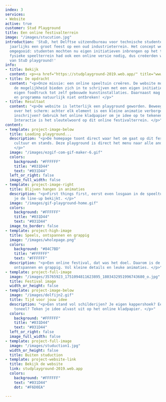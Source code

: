 ```yaml
---
index: 3
services:
- Website
active: true
customer: Stud Playground
title: Een online festivalterrein
image: "/images/stucution.jpg"
introduction: 'StuD, het Delftse uitzendbureau voor technische studenten, organiseert
  jaarlijks een groot feest op een oud industrieterrein. Het concept werd onlangs
  omgegooid: studenten mochten nu eigen initiatieven inbrengen op het terrein. Dit
  fysieke speelterrein had ook een online versie nodig, dus creëerden wij de website
  van StuD playground!'
info:
- title: Bekijk
  content: <p><a href="https://studplayground-2019.web.app/" title="www.studplayground.nl">studplayground-2019.web.app</a></p>
- title: De opdracht
  content: "<p>Onze missie: een online speeltuin creëren. De website moet studenten
    de mogelijkheid bieden zich in te schrijven met een eigen initiatief - van een
    eigen foodtruck tot zelf gebouwde kunstinstallaties. Daarnaast mag de line-up
    en programma natuurlijk niet ontbreken! </p>"
- title: Resultaat
  content: "<p>De website is letterlijk een playground geworden. Beweeg met je muis
    over het scherm: achter elk element is een kleine animatie verborgen. Wil je je
    inschrijven? Gebruik het online kladpapier om je idee op te tekenen en in te schrijven.
    Interactie is het sleutelwoord op dit online festivalterrein. </p>"
content:
- template: project-image-below
  title: Loading playground...
  description: "<p>De homepage toont direct waar het om gaat op dit festival: muziek,
    cultuur en stands. Deze playground is direct het menu naar alle andere pagina's.
    </p>"
  image: "/images/ezgif-com-gif-maker-6.gif"
  colors:
    background: "#FFFFFF"
    title: "#031D44"
    text: "#031D44"
  left_or_right: false
  image_full_width: false
- template: project-image-right
  title: Blijven hangen in animaties
  description: "<p>First things first, eerst even losgaan in de speeltuin voordat
    je de line-up bekijkt. </p>"
  image: "/images/gif-playground-home.gif"
  colors:
    background: "#FFFFFF"
    title: "#031D44"
    text: "#031D44"
  image_to_border: false
- template: project-high-image
  title: Speels, ontspannen en grappig
  image: "/images/wholepage.png"
  colors:
    background: "#84C7BD"
    title: "#FFFFFF"
    text: "#FFFFFF"
  description: "<p>Een online festival, dat was het doel. Daarom is de website speels,
    ontspannen en grappig. Vol kleine details en leuke animaties. </p>"
- template: project-full-image
  image: "/images/35765923_1751094811623895_1803432951996743680_o.jpg"
  title: Festival image
  width_or_height: false
- template: project-image-below
  image: "/images/dolfijn2.gif"
  title: Tijd voor jouw idee
  description: "<p>Een stand vol schilderijen? Je eigen kappershoek? Een stage voor
    toneel? Teken je idee alvast uit op het online kladpapier. </p>"
  colors:
    background: "#FFFFFF"
    title: "#031D44"
    text: "#031D44"
  left_or_right: false
  image_full_width: false
- template: project-full-image
  image: "/images/studuction1.jpg"
  width_or_height: false
  title: Buiten studuction
- template: project-website-link
  title: Bekijk de website
  link: studplayground-2019.web.app
  colors:
    background: "#FFFFFF"
    text: "#031D44"
    dot: "#F6D0EA"

---
```

